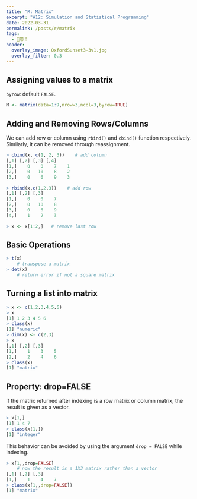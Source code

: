 ```yaml
---
title: "R: Matrix"
excerpt: "A12: Simulation and Statistical Programming"
date: 2022-03-31
permalink: /posts/r/matrix
tags:
  - 🏦卷！
header:
  overlay_image: OxfordSunset3-3v1.jpg
  overlay_filter: 0.3
---
```


## Assigning values to a matrix
`byrow`: default `FALSE`.
```R
M <- matrix(data=1:9,nrow=3,ncol=3,byrow=TRUE)
```

## Adding and Removing Rows/Columns
We can add row or column using `rbind()` and `cbind()` function respectively. Similarly, it can be removed through reassignment.

```R
> cbind(x, c(1, 2, 3))    # add column
[,1] [,2] [,3] [,4]
[1,]    0    0    7    1
[2,]    0   10    8    2
[3,]    0    6    9    3

> rbind(x,c(1,2,3))    # add row
[,1] [,2] [,3]
[1,]    0    0    7
[2,]    0   10    8
[3,]    0    6    9
[4,]    1    2    3

> x <- x[1:2,]   # remove last row
```
## Basic Operations
```R
> t(x)    
	# transpose a matrix
> det(x)
	# return error if not a square matrix
```
## Turning a list into matrix
```R
> x <- c(1,2,3,4,5,6)
> x
[1] 1 2 3 4 5 6
> class(x)
[1] "numeric"
> dim(x) <- c(2,3)
> x
[,1] [,2] [,3]
[1,]    1    3    5
[2,]    2    4    6
> class(x)
[1] "matrix"
```
## Property: drop=FALSE
if the matrix returned after indexing is a row matrix or column matrix, the result is given as a vector.

```R
> x[1,]
[1] 1 4 7
> class(x[1,])
[1] "integer"
```

This behavior can be avoided by using the argument `drop = FALSE` while indexing.

```R
> x[1,,drop=FALSE]  
	# now the result is a 1X3 matrix rather than a vector
[,1] [,2] [,3]
[1,]    1    4    7
> class(x[1,,drop=FALSE])
[1] "matrix"
```
